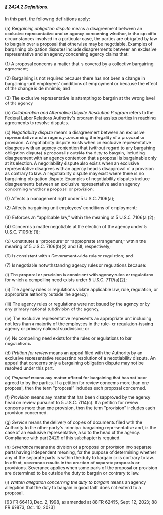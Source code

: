##### § 2424.2 Definitions. #####

In this part, the following definitions apply:

(a) *Bargaining obligation dispute* means a disagreement between an exclusive representative and an agency concerning whether, in the specific circumstances involved in a particular case, the parties are obligated by law to bargain over a proposal that otherwise may be negotiable. Examples of bargaining obligation disputes include disagreements between an exclusive representative and an agency concerning agency claims that:

(1) A proposal concerns a matter that is covered by a collective bargaining agreement;

(2) Bargaining is not required because there has not been a change in bargaining-unit employees' conditions of employment or because the effect of the change is de minimis; and

(3) The exclusive representative is attempting to bargain at the wrong level of the agency.

(b) *Collaboration and Alternative Dispute Resolution Program* refers to the Federal Labor Relations Authority's program that assists parties in reaching agreements to resolve disputes.

(c) *Negotiability dispute* means a disagreement between an exclusive representative and an agency concerning the legality of a proposal or provision. A negotiability dispute exists when an exclusive representative disagrees with an agency contention that (without regard to any bargaining obligation dispute) a proposal is outside the duty to bargain, including disagreement with an agency contention that a proposal is bargainable only at its election. A negotiability dispute also exists when an exclusive representative disagrees with an agency head's disapproval of a provision as contrary to law. A negotiability dispute may exist where there is no bargaining obligation dispute. Examples of negotiability disputes include disagreements between an exclusive representative and an agency concerning whether a proposal or provision:

(1) Affects a management right under 5 U.S.C. 7106(a);

(2) Affects bargaining-unit employees' conditions of employment;

(3) Enforces an “applicable law,” within the meaning of 5 U.S.C. 7106(a)(2);

(4) Concerns a matter negotiable at the election of the agency under 5 U.S.C. 7106(b)(1);

(5) Constitutes a “procedure” or “appropriate arrangement,” within the meaning of 5 U.S.C. 7106(b)(2) and (3), respectively;

(6) Is consistent with a Government-wide rule or regulation; and

(7) Is negotiable notwithstanding agency rules or regulations because:

(i) The proposal or provision is consistent with agency rules or regulations for which a compelling need exists under 5 U.S.C. 7117(a)(2);

(ii) The agency rules or regulations violate applicable law, rule, regulation, or appropriate authority outside the agency;

(iii) The agency rules or regulations were not issued by the agency or by any primary national subdivision of the agency;

(iv) The exclusive representative represents an appropriate unit including not less than a majority of the employees in the rule- or regulation-issuing agency or primary national subdivision; or

(v) No compelling need exists for the rules or regulations to bar negotiations.

(d) *Petition for review* means an appeal filed with the Authority by an exclusive representative requesting resolution of a negotiability dispute. An appeal that concerns only a bargaining obligation dispute may not be resolved under this part.

(e) *Proposal* means any matter offered for bargaining that has not been agreed to by the parties. If a petition for review concerns more than one proposal, then the term “proposal” includes each proposal concerned.

(f) *Provision* means any matter that has been disapproved by the agency head on review pursuant to 5 U.S.C. 7114(c). If a petition for review concerns more than one provision, then the term “provision” includes each provision concerned.

(g) *Service* means the delivery of copies of documents filed with the Authority to the other party's principal bargaining representative and, in the case of an exclusive representative, also to the head of the agency. Compliance with part 2429 of this subchapter is required.

(h) *Severance* means the division of a proposal or provision into separate parts having independent meaning, for the purpose of determining whether any of the separate parts is within the duty to bargain or is contrary to law. In effect, severance results in the creation of separate proposals or provisions. Severance applies when some parts of the proposal or provision are determined to be outside the duty to bargain or contrary to law.

(i) *Written allegation concerning the duty to bargain* means an agency allegation that the duty to bargain in good faith does not extend to a proposal.

[63 FR 66413, Dec. 2, 1998, as amended at 88 FR 62455, Sept. 12, 2023; 88 FR 69873, Oct. 10, 2023]